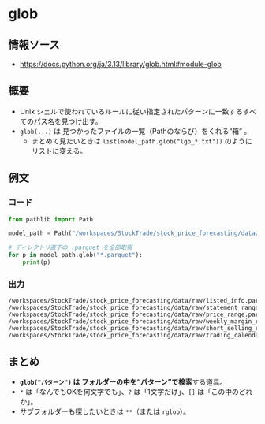 # glob
## 情報ソース
- https://docs.python.org/ja/3.13/library/glob.html#module-glob

## 概要
- Unix シェルで使われているルールに従い指定されたパターンに一致するすべてのパス名を見つけ出す。
- `glob(...)` は 見つかったファイルの一覧（Pathのならび）をくれる“箱” 。
    - まとめて見たいときは `list(model_path.glob("lgb_*.txt"))` のようにリストに変える。

## 例文
### コード
```python
from pathlib import Path

model_path = Path("/workspaces/StockTrade/stock_price_forecasting/data/raw")

# ディレクトリ直下の .parquet を全部取得
for p in model_path.glob("*.parquet"):
    print(p)
```

### 出力
```log
/workspaces/StockTrade/stock_price_forecasting/data/raw/listed_info.parquet
/workspaces/StockTrade/stock_price_forecasting/data/raw/statement_range.parquet
/workspaces/StockTrade/stock_price_forecasting/data/raw/price_range.parquet
/workspaces/StockTrade/stock_price_forecasting/data/raw/weekly_margin_range.parquet
/workspaces/StockTrade/stock_price_forecasting/data/raw/short_selling_range.parquet
/workspaces/StockTrade/stock_price_forecasting/data/raw/trading_calendar.parquet
```

## まとめ
- **`glob("パターン")` は フォルダーの中を“パターン”で検索**する道具。
- `*` は「なんでもOKを何文字でも」、`?` は「1文字だけ」、`[]` は「この中のどれか」。
- サブフォルダーも探したいときは `**`（または `rglob`）。